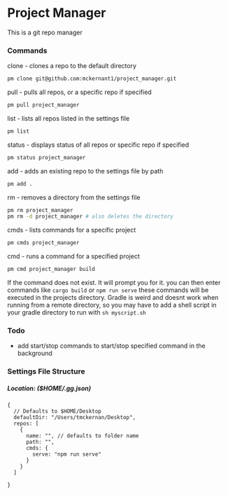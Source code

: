 # Project Manager 
This is a git repo manager

### Commands
clone - clones a repo to the default directory
```bash
pm clone git@github.com:mckernant1/project_manager.git
```
pull - pulls all repos, or a specific repo if specified
```bash
pm pull project_manager
```
list - lists all repos listed in the settings file
```bash
pm list
```
status - displays status of all repos or specific repo if specified
```bash
pm status project_manager
```

add - adds an existing repo to the settings file by path
```bash
pm add .
```
rm - removes a directory from the settings file
```bash
pm rm project_manager
pm rm -d project_manager # also deletes the directory
```
cmds - lists commands for a specific project
```bash
pm cmds project_manager
```
cmd - runs a command for a specified project
```bash
pm cmd project_manager build
```
If the command does not exist. It will prompt you for it.
you can then enter commands like `cargo build` or `npm run serve` these commands will be executed in the projects directory. Gradle is weird and doesnt work when running from a remote directory, so you may have to add a shell script in your gradle directory to run with `sh myscript.sh`


### Todo
- add start/stop commands to start/stop specified command in the background

### Settings File Structure
##### Location: ($HOME/.gg.json)
```json5
{
  // Defaults to $HOME/Desktop
  defaultDir: "/Users/tmckernan/Desktop",
  repos: [
    {
      name: "", // defaults to folder name
      path: "",
      cmds: {
        serve: "npm run serve"
      } 
    } 
  ]

}
```
